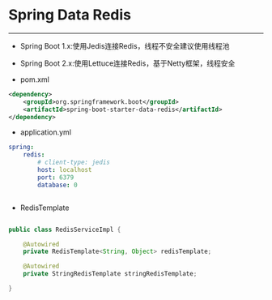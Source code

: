 # Spring Data Redis


---

- Spring Boot 1.x:使用Jedis连接Redis，线程不安全建议使用线程池
- Spring Boot 2.x:使用Lettuce连接Redis，基于Netty框架，线程安全


- pom.xml
```xml
<dependency>
    <groupId>org.springframework.boot</groupId>
    <artifactId>spring-boot-starter-data-redis</artifactId>
</dependency>

```


- application.yml
```yaml
spring:
    redis:
        # client-type: jedis
        host: localhost
        port: 6379
        database: 0



```

- RedisTemplate
```java

public class RedisServiceImpl {

    @Autowired
    private RedisTemplate<String, Object> redisTemplate;

    @Autowired
    private StringRedisTemplate stringRedisTemplate;

}

